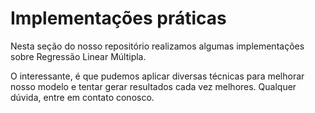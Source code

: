 # Implementações práticas

Nesta seção do nosso repositório realizamos algumas implementações sobre Regressão Linear Múltipla.

O interessante, é que pudemos aplicar diversas técnicas para melhorar nosso modelo e tentar gerar resultados cada vez melhores. Qualquer dúvida, entre em contato conosco.
